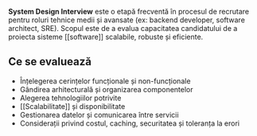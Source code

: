 **System Design Interview** este o etapă frecventă în procesul de recrutare pentru roluri tehnice medii și avansate (ex: backend developer, software architect, SRE). Scopul este de a evalua capacitatea candidatului de a proiecta sisteme [[software]] scalabile, robuste și eficiente.

## Ce se evaluează

- Înțelegerea cerințelor funcționale și non-funcționale
- Gândirea arhitecturală și organizarea componentelor
- Alegerea tehnologiilor potrivite
- [[Scalabilitate]] și disponibilitate
- Gestionarea datelor și comunicarea între servicii
- Considerații privind costul, caching, securitatea și toleranța la erori